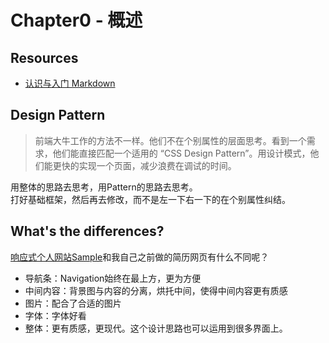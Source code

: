 # Chapter0 - 概述
## Resources
- [认识与入门 Markdown](http://sspai.com/25137)
## Design Pattern
> 前端大牛工作的方法不一样。他们不在个别属性的层面思考。看到一个需求，他们能直接匹配一个适用的 “CSS Design Pattern”。用设计模式，他们能更快的实现一个页面，减少浪费在调试的时间。

用整体的思路去思考，用Pattern的思路去思考。  
打好基础框架，然后再去修改，而不是左一下右一下的在个别属性纠结。

## What's the differences?
[响应式个人网站Sample](http://profile-sample.strikingly.com/)和我自己之前做的简历网页有什么不同呢？
- 导航条：Navigation始终在最上方，更为方便
- 中间内容：背景图与内容的分离，烘托中间，使得中间内容更有质感
- 图片：配合了合适的图片
- 字体：字体好看
- 整体：更有质感，更现代。这个设计思路也可以运用到很多界面上。